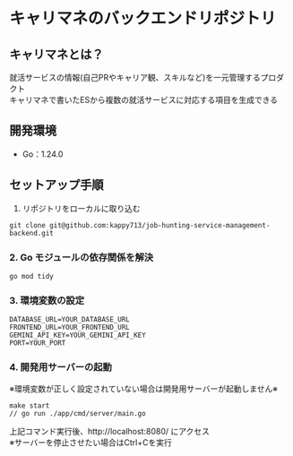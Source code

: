 # キャリマネのバックエンドリポジトリ

## キャリマネとは？
就活サービスの情報(自己PRやキャリア観、スキルなど)を一元管理するプロダクト<br>
キャリマネで書いたESから複数の就活サービスに対応する項目を生成できる


## 開発環境
- Go：1.24.0

## セットアップ手順
1. リポジトリをローカルに取り込む
```
git clone git@github.com:kappy713/job-hunting-service-management-backend.git
```

### 2. Go モジュールの依存関係を解決
```
go mod tidy
```

### 3. 環境変数の設定
```
DATABASE_URL=YOUR_DATABASE_URL
FRONTEND_URL=YOUR_FRONTEND_URL
GEMINI_API_KEY=YOUR_GEMINI_API_KEY
PORT=YOUR_PORT
```

### 4. 開発用サーバーの起動
※環境変数が正しく設定されていない場合は開発用サーバーが起動しません※
```
make start
// go run ./app/cmd/server/main.go
```

上記コマンド実行後、http://localhost:8080/ にアクセス<br>
※サーバーを停止させたい場合はCtrl+Cを実行
